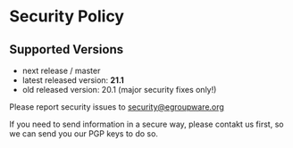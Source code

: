 # Security Policy

## Supported Versions
* next release / master
* latest released version: **21.1**
* old released version: 20.1 (major security fixes only!)

Please report security issues to <security@egroupware.org>

If you need to send information in a secure way, please contakt us first, so we can send you our PGP keys to do so.
